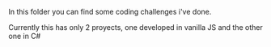 In this folder you can find some coding challenges i've done.

Currently this has only 2 proyects, one developed in vanilla JS and the other one in C#
